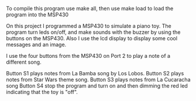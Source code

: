 To compile this program use make all, then use make load to load the program
into the MSP430

On this project I programmed a MSP430 to simulate a piano toy. The program
turn leds on/off, and make sounds with the buzzer by using the buttons on the
MSP430. Also I use the lcd display to display some cool messages and an image.

I use the four buttons from the MSP430 on Port 2 to play a note of a different
song.

Button S1 plays notes from La Bamba song by Los Lobos.
Button S2 plays notes from Star Wars theme song.
Button S3 plays notes from La Cucaracha song
Button S4 stop the program and turn on and then dimming the red led indicating that the toy is "off".
